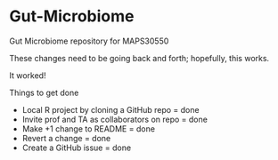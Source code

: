 # Gut-Microbiome
Gut Microbiome repository for MAPS30550

These changes need to be going back and forth; hopefully, this works.

It worked!

Things to get done
- Local R project by cloning a GitHub repo = done
- Invite prof and TA as collaborators on repo = done
- Make +1 change to README = done
- Revert a change = done
- Create a GitHub issue = done
